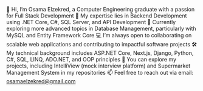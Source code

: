 👋 Hi, I’m Osama Elzekred, a Computer Engineering graduate with a passion for Full Stack Development
👀 My expertise lies in Backend Development using .NET Core, C#, SQL Server, and API Development
🌱 Currently exploring more advanced topics in Database Management, particularly with MySQL and Entity Framework Core
💻 I’m always open to collaborating on scalable web applications and contributing to impactful software projects
🛠 My technical background includes ASP.NET Core, Next.js, Django, Python, C#, SQL, LINQ, ADO.NET, and OOP principles
📂 You can explore my projects, including IntelliView (mock interview platform) and Supermarket Management System in my repositories
📫 Feel free to reach out via email: osamaelzekred@gmail.com
<!---
Osama-Elzekred/Osama-Elzekred is a ✨ special ✨ repository because its `README.md` (this file) appears on your GitHub profile.
You can click the Preview link to take a look at your changes.
--->
